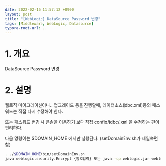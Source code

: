 ```yaml
---
date: 2022-02-15 11:57:12 +0900
layout: post
title: "[WebLogic] DataSource Password 변경"
tags: [Middleware, WebLogic, Datasource]
typora-root-url: ..
---
```



# 1. 개요

DataSource Password 변경



# 2. 설명

웹로직 마이그레이션이나.. 업그레이드 등을 진행할때, 데이터소스(jdbc.xml)등의 패스워드는 직접 다시 수정해야 한다.

또는 패스워드 변경 시 콘솔을 이용하기 보다 직접 config/jdbc/.xml 을 수정하는 편이 편리하다.



다음 명령어는 $DOMAIN_HOME 에서만 실행된다. (setDomainEnv.sh가 제일속편함)

```sh
. ./$DOMAIN_HOME/bin/setDomainEnv.sh
java weblogic.security.Encrypt {암호입력} 또는 java -cp weblogic.jar weblogic.security.Encrypt {암호입력}
```

